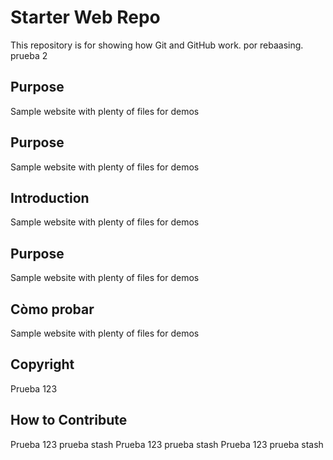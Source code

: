# Starter Web Repo

This repository is for showing how Git and GitHub work. por rebaasing. prueba 2

## Purpose

Sample website with plenty of files for demos
## Purpose

Sample website with plenty of files for demos
## Introduction

Sample website with plenty of files for demos

## Purpose

Sample website with plenty of files for demos

## Còmo probar

Sample website with plenty of files for demos

## Copyright

Prueba 123

## How to Contribute

Prueba 123 prueba stash
Prueba 123 prueba stash
Prueba 123 prueba stash